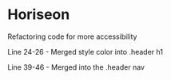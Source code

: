 # Horiseon
Refactoring code for more accessibility

Line 24-26 - Merged style color into .header h1

Line 39-46 - Merged into the .header nav 
